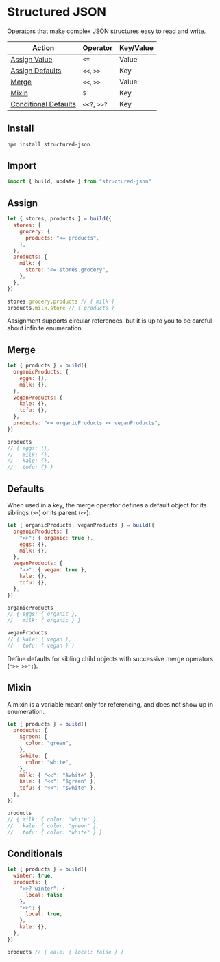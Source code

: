 # Structured JSON

Operators that make complex JSON structures easy to read and write.

| Action                                | Operator     | Key/Value |
| ------------------------------------- | ------------ | --------- |
| [Assign Value](#assign)               | `<=`         | Value     |
| [Assign Defaults](#defaults)          | `<<`, `>>`   | Key       |
| [Merge](#merge)                       | `<<`, `>>`   | Value     |
| [Mixin](#mixin)                       | `$`          | Key       |
| [Conditional Defaults](#conditionals) | `<<?`, `>>?` | Key       |

## Install

```bash
npm install structured-json
```

## Import

```js
import { build, update } from "structured-json"
```

## Assign

```js
let { stores, products } = build({
  stores: {
    grocery: {
      products: "<= products",
    },
  },
  products: {
    milk: {
      store: "<= stores.grocery",
    },
  },
})

stores.grocery.products // { milk }
products.milk.store // { products }
```

Assignment supports circular references, but it is up to you to be careful about infinite enumeration.

## Merge

```js
let { products } = build({
  organicProducts: {
    eggs: {},
    milk: {},
  },
  veganProducts: {
    kale: {},
    tofu: {},
  },
  products: "<= organicProducts << veganProducts",
})

products
// { eggs: {},
//   milk: {},
//   kale: {},
//   tofu: {} }
```

## Defaults

When used in a key, the merge operator defines a default object for its siblings (`>>`) or its parent (`<<`):

```js
let { organicProducts, veganProducts } = build({
  organicProducts: {
    ">>": { organic: true },
    eggs: {},
    milk: {},
  },
  veganProducts: {
    ">>": { vegan: true },
    kale: {},
    tofu: {},
  },
})

organicProducts
// { eggs: { organic },
//   milk: { organic } }

veganProducts
// { kale: { vegan },
//   tofu: { vegan } }
```

Define defaults for sibling child objects with successive merge operators (`">> >>":`).

## Mixin

A mixin is a variable meant only for referencing, and does not show up in enumeration.

```js
let { products } = build({
  products: {
    $green: {
      color: "green",
    },
    $white: {
      color: "white",
    },
    milk: { "<<": "$white" },
    kale: { "<<": "$green" },
    tofu: { "<<": "$white" },
  },
})

products
// { milk: { color: "white" },
//   kale: { color: "green" },
//   tofu: { color: "white" } }
```

## Conditionals

```js
let { products } = build({
  winter: true,
  products: {
    ">>? winter": {
      local: false,
    },
    ">>": {
      local: true,
    },
    kale: {},
  },
})

products // { kale: { local: false } }
```
